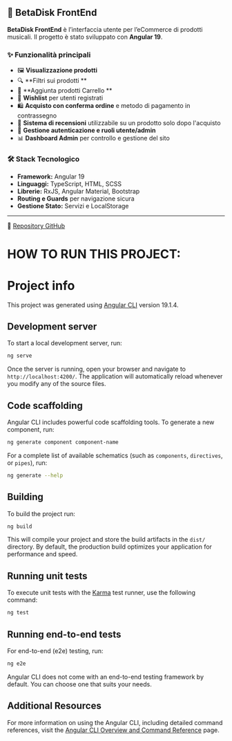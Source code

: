 ## 🎨 BetaDisk FrontEnd

**BetaDisk FrontEnd** è l’interfaccia utente per l’eCommerce di prodotti musicali. Il progetto è stato sviluppato con **Angular 19**.

### ✨ Funzionalità principali

- 🖼️ **Visualizzazione prodotti** 
- 🔍 **Filtri sui prodotti **
- 🛒 **Aggiunta prodotti Carrello ** 
- 💖 **Wishlist** per utenti registrati
- 🛍️ **Acquisto con conferma ordine** e metodo di pagamento in contrassegno
- 📝 **Sistema di recensioni** utilizzabile su un prodotto solo dopo l'acquisto
- 🔐 **Gestione autenticazione e ruoli utente/admin**
- 📊 **Dashboard Admin** per controllo e gestione del sito

### 🛠️ Stack Tecnologico

- **Framework:** Angular 19  
- **Linguaggi:** TypeScript, HTML, SCSS  
- **Librerie:** RxJS, Angular Material, Bootstrap 
- **Routing e Guards** per navigazione sicura  
- **Gestione Stato:** Servizi e LocalStorage

---

🔗 [Repository GitHub](https://github.com/riccardo98b/BetaDiskFrontEnd)























# HOW TO RUN THIS PROJECT:
# Project info

This project was generated using [Angular CLI](https://github.com/angular/angular-cli) version 19.1.4.

## Development server

To start a local development server, run:

```bash
ng serve
```

Once the server is running, open your browser and navigate to `http://localhost:4200/`. The application will automatically reload whenever you modify any of the source files.

## Code scaffolding

Angular CLI includes powerful code scaffolding tools. To generate a new component, run:

```bash
ng generate component component-name
```

For a complete list of available schematics (such as `components`, `directives`, or `pipes`), run:

```bash
ng generate --help
```

## Building

To build the project run:

```bash
ng build
```

This will compile your project and store the build artifacts in the `dist/` directory. By default, the production build optimizes your application for performance and speed.

## Running unit tests

To execute unit tests with the [Karma](https://karma-runner.github.io) test runner, use the following command:

```bash
ng test
```

## Running end-to-end tests

For end-to-end (e2e) testing, run:

```bash
ng e2e
```

Angular CLI does not come with an end-to-end testing framework by default. You can choose one that suits your needs.

## Additional Resources

For more information on using the Angular CLI, including detailed command references, visit the [Angular CLI Overview and Command Reference](https://angular.dev/tools/cli) page.
